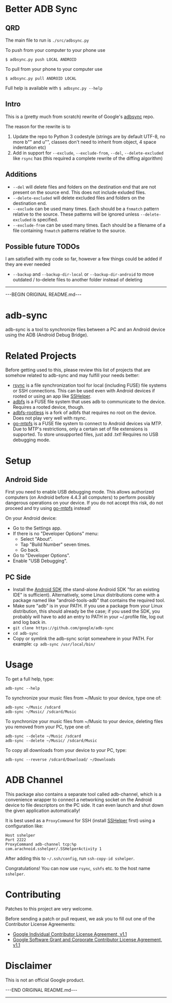 # Better ADB Sync

## QRD

The main file to run is `./src/adbsync.py`

To push from your computer to your phone use
```
$ adbsync.py push LOCAL ANDROID
```

To pull from your phone to your computer use
```
$ adbsync.py pull ANDROID LOCAL
```

Full help is available with `$ adbsync.py --help`

## Intro

This is a (pretty much from scratch) rewrite of Google's [adbsync](https://github.com/google/adb-sync) repo.

The reason for the rewrite is to

1. Update the repo to Python 3 codestyle (strings are by default UTF-8, no more b"" and u"", classes don't need to inherit from object, 4 space indentation etc)
2. Add in support for `--exclude`, `--exclude-from`, `--del`, `--delete-excluded` like `rsync` has (this required a complete rewrite of the diffing algorithm)

## Additions

- `--del` will delete files and folders on the destination end that are not present on the source end. This does not include exluded files.
- `--delete-excluded` will delete excluded files and folders on the destination end.
- `--exclude` can be used many times. Each should be a `fnmatch` pattern relative to the source. These patterns will be ignored unless `--delete-excluded` is specified.
- `--exclude-from` can be used many times. Each should be a filename of a file containing `fnmatch` patterns relative to the source.

## Possible future TODOs

I am satisfied with my code so far, however a few things could be added if they are ever needed

- `--backup` and `--backup-dir-local` or `--backup-dir-android` to move outdated / to-delete files to another folder instead of deleting

---

---BEGIN ORIGINAL README.md---

adb-sync
========

adb-sync is a tool to synchronize files between a PC and an Android device
using the ADB (Android Debug Bridge).

Related Projects
================

Before getting used to this, please review this list of projects that are
somehow related to adb-sync and may fulfill your needs better:

* [rsync](http://rsync.samba.org/) is a file synchronization tool for local
  (including FUSE) file systems or SSH connections. This can be used even with
  Android devices if rooted or using an app like
  [SSHelper](https://play.google.com/store/apps/details?id=com.arachnoid.sshelper).
* [adbfs](http://collectskin.com/adbfs/) is a FUSE file system that uses adb to
  communicate to the device. Requires a rooted device, though.
* [adbfs-rootless](https://github.com/spion/adbfs-rootless) is a fork of adbfs
  that requires no root on the device. Does not play very well with rsync.
* [go-mtpfs](https://github.com/hanwen/go-mtpfs) is a FUSE file system to
  connect to Android devices via MTP. Due to MTP's restrictions, only a certain
  set of file extensions is supported. To store unsupported files, just add
  .txt! Requires no USB debugging mode.

Setup
=====

Android Side
------------

First you need to enable USB debugging mode. This allows authorized computers
(on Android before 4.4.3 all computers) to perform possibly dangerous
operations on your device. If you do not accept this risk, do not proceed and
try using [go-mtpfs](https://github.com/hanwen/go-mtpfs) instead!

On your Android device:

* Go to the Settings app.
* If there is no "Developer Options" menu:
  * Select "About".
  * Tap "Build Number" seven times.
  * Go back.
* Go to "Developer Options".
* Enable "USB Debugging".

PC Side
-------

* Install the [Android SDK](http://developer.android.com/sdk/index.html) (the
  stand-alone Android SDK "for an existing IDE" is sufficient). Alternatively,
  some Linux distributions come with a package named like "android-tools-adb"
  that contains the required tool.
* Make sure "adb" is in your PATH. If you use a package from your Linux
  distribution, this should already be the case; if you used the SDK, you
  probably will have to add an entry to PATH in your ~/.profile file, log out
  and log back in.
* `git clone https://github.com/google/adb-sync`
* `cd adb-sync`
* Copy or symlink the adb-sync script somewhere in your PATH. For example:
  `cp adb-sync /usr/local/bin/`

Usage
=====

To get a full help, type:

```
adb-sync --help
```

To synchronize your music files from ~/Music to your device, type one of:

```
adb-sync ~/Music /sdcard
adb-sync ~/Music/ /sdcard/Music
```

To synchronize your music files from ~/Music to your device, deleting files you
removed from your PC, type one of:

```
adb-sync --delete ~/Music /sdcard
adb-sync --delete ~/Music/ /sdcard/Music
```

To copy all downloads from your device to your PC, type:

```
adb-sync --reverse /sdcard/Download/ ~/Downloads
```

ADB Channel
===========

This package also contains a separate tool called adb-channel, which is a
convenience wrapper to connect a networking socket on the Android device to
file descriptors on the PC side. It can even launch and shut down the given
application automatically!

It is best used as a `ProxyCommand` for SSH (install
[SSHelper](https://play.google.com/store/apps/details?id=com.arachnoid.sshelper)
first) using a configuration like:

```
Host sshelper
Port 2222
ProxyCommand adb-channel tcp:%p com.arachnoid.sshelper/.SSHelperActivity 1
```

After adding this to `~/.ssh/config`, run `ssh-copy-id sshelper`.

Congratulations! You can now use `rsync`, `sshfs` etc. to the host name
`sshelper`.

Contributing
============

Patches to this project are very welcome.

Before sending a patch or pull request, we ask you to fill out one of the
Contributor License Agreements:

* [Google Individual Contributor License Agreement, v1.1](https://developers.google.com/open-source/cla/individual)
* [Google Software Grant and Corporate Contributor License Agreement, v1.1](https://developers.google.com/open-source/cla/corporate)

Disclaimer
==========

This is not an official Google product.


---END ORIGINAL README.md---

---
